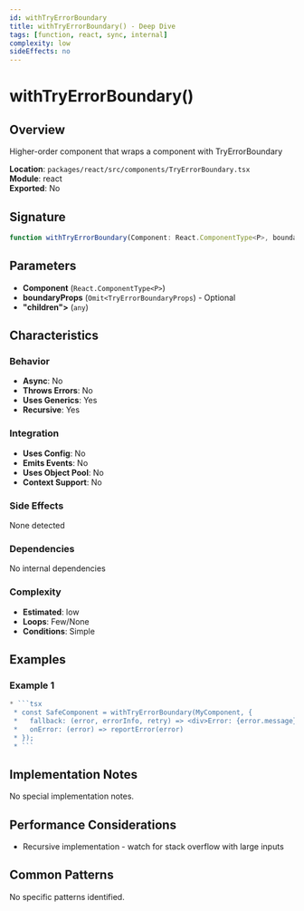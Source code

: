 ```yaml
---
id: withTryErrorBoundary
title: withTryErrorBoundary() - Deep Dive
tags: [function, react, sync, internal]
complexity: low
sideEffects: no
---
```


# withTryErrorBoundary()

## Overview
Higher-order component that wraps a component with TryErrorBoundary

**Location**: `packages/react/src/components/TryErrorBoundary.tsx`  
**Module**: react  
**Exported**: No  

## Signature
```typescript
function withTryErrorBoundary(Component: React.ComponentType<P>, boundaryProps?: Omit<TryErrorBoundaryProps, "children">: any): unknown
```

## Parameters
- **Component** (`React.ComponentType<P>`)
- **boundaryProps** (`Omit<TryErrorBoundaryProps`) - Optional
- **"children">** (`any`)

## Characteristics

### Behavior
- **Async**: No
- **Throws Errors**: No
- **Uses Generics**: Yes
- **Recursive**: Yes

### Integration
- **Uses Config**: No
- **Emits Events**: No
- **Uses Object Pool**: No
- **Context Support**: No

### Side Effects
None detected

### Dependencies
No internal dependencies

### Complexity
- **Estimated**: low
- **Loops**: Few/None
- **Conditions**: Simple


## Examples

### Example 1
```typescript
* ```tsx
 * const SafeComponent = withTryErrorBoundary(MyComponent, {
 *   fallback: (error, errorInfo, retry) => <div>Error: {error.message}</div>,
 *   onError: (error) => reportError(error)
 * });
 * ```
```



## Implementation Notes
No special implementation notes.

## Performance Considerations
- Recursive implementation - watch for stack overflow with large inputs

## Common Patterns
No specific patterns identified.
